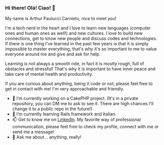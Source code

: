### Hi there! Olá! Ciao! 👋

My name is Arthur Paulucci Carnieto, nice to meet you!

I'm a tech nerd in the heart and I love to learn new languages (computer ones and human ones as well!) and new cultures. I love to build new connections, get to know new people and discuss codes and technologies. If there is one thing I've learned in the past few years is that it is simply impossible to master everything, that's why it's so important to me to value everyone around me and give and ask for help.

Learning is not always a smooth ride, in fact it is mostly rough, full of obstacles and stressful! That's why it is important to have inner peace and take care of mental health and productivity.

If you are curious about anything, being it code or not, please feel free to get in contact with me! I'm very approachable and friendly.

- 🔭 I’m currently working on a CakePHP project. (It's in a private repository, you can DM me to ask to see it. There are high chances I'll change it to a public repo in the future!)
- 🌱 I’m currently learning Rails framework and Italian.
- 📫 Get to know me on [LinkedIn](https://www.linkedin.com/in/arthur-carnieto/). My favorite way of professional communication, please feel free to check my profile, connect with me or send me a message!
- 💬 Ask me about... anything, really!

<!--
**art-carnieto/art-carnieto** is a ✨ _special_ ✨ repository because its `README.md` (this file) appears on your GitHub profile.

Here are some ideas to get you started:

- 🔭 I’m currently working on ...
- 🌱 I’m currently learning ...
- 👯 I’m looking to collaborate on ...
- 🤔 I’m looking for help with ...
- 💬 Ask me about ...
- 📫 How to reach me: ...
- 😄 Pronouns: ...
- ⚡ Fun fact: ...
-->
